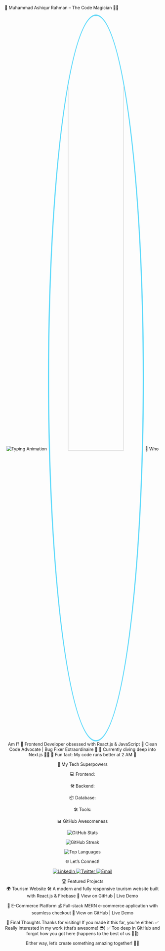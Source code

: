
🎉 Muhammad Ashiqur Rahman – The Code Magician 🎩✨
<div align="center"> <!-- Typing Animation --> <img src="https://readme-typing-svg.herokuapp.com?font=Fira+Code&size=30&duration=3000&color=61DAFB&center=true&vCenter=true&width=700&lines=🚀+Frontend+Developer;💻+JavaScript+Wizard;🎨+React.js+Enthusiast;🐞+Bug+Bounty+Hunter;✨+Lover+of+Clean+Code" alt="Typing Animation" />
<!-- Profile Animation --> <img src="https://media.giphy.com/media/qgQUggAC3Pfv687qPC/giphy.gif" width="60%" style="border-radius: 50%; border: 4px solid #61DAFB; animation: float 3s ease-in-out infinite;" />
🚀 Who Am I?
🔹 Frontend Developer obsessed with React.js & JavaScript
🔹 Clean Code Advocate | Bug Fixer Extraordinaire 🐞
🔹 Currently diving deep into Next.js 🏊‍♂️
🔹 Fun fact: My code runs better at 2 AM 🌙

🎨 My Tech Superpowers
<div align="center"> <!-- Frontend -->
💻 Frontend:





<!-- Backend -->
🛠 Backend:



<!-- Database -->
📦 Database:



<!-- Tools -->
🛠 Tools:



</div>
📊 GitHub Awesomeness
<div align="center"> <p align="center"> <img src="https://github-readme-stats.vercel.app/api?username=ashiqur2812&show_icons=true&theme=radical&bg_color=000000&border_radius=15" alt="GitHub Stats" /> </p> <p align="center"> <img src="https://github-readme-streak-stats.herokuapp.com/?user=ashiqur2812&theme=radical&background=000000&border_radius=15" alt="GitHub Streak" /> </p> <p align="center"> <img src="https://github-readme-stats.vercel.app/api/top-langs/?username=ashiqur2812&layout=compact&theme=radical&bg_color=000000&border_radius=15" alt="Top Languages" /> </p> </div>
🌐 Let’s Connect!
<p align="center"> <a href="https://linkedin.com/in/yourusername" target="_blank"> <img src="https://img.shields.io/badge/LinkedIn-0077B5?style=for-the-badge&logo=linkedin&logoColor=white&labelColor=0077B5&color=white&animation=glow" alt="LinkedIn"> </a> <a href="https://twitter.com/yourusername" target="_blank"> <img src="https://img.shields.io/badge/Twitter-1DA1F2?style=for-the-badge&logo=twitter&logoColor=white&labelColor=1DA1F2&color=white&animation=flash" alt="Twitter"> </a> <a href="mailto:youremail@example.com"> <img src="https://img.shields.io/badge/Email-D14836?style=for-the-badge&logo=gmail&logoColor=white&labelColor=D14836&color=white&animation=spin" alt="Email"> </a> </p>
🏆 Featured Projects
<div align="center">
🌍 Tourism Website
🛠 A modern and fully responsive tourism website built with React.js & Firebase
🔗 View on GitHub | Live Demo

🛒 E-Commerce Platform
💰 Full-stack MERN e-commerce application with seamless checkout
🔗 View on GitHub | Live Demo

</div>
🎉 Final Thoughts
Thanks for visiting! If you made it this far, you’re either:
✅ Really interested in my work (that’s awesome! 😎)
✅ Too deep in GitHub and forgot how you got here (happens to the best of us 🤷‍♂️)

Either way, let’s create something amazing together! 🚀🔥

<!-- Floating Animation CSS --> <style> @keyframes float { 0% { transform: translateY(0); } 50% { transform: translateY(-10px); } 100% { transform: translateY(0); } } </style>
